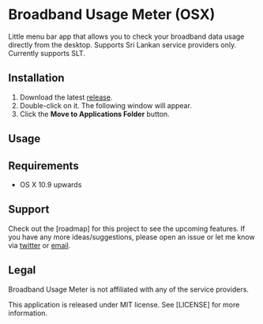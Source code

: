 # Broadband Usage Meter (OSX)

Little menu bar app that allows you to check your broadband data usage directly from the desktop. Supports Sri Lankan service providers only. Currently supports SLT.

## Installation

1. Download the latest [release]().
2. Double-click on it. The following window will appear.
3. Click the **Move to Applications Folder** button.


## Usage

## Requirements

- OS X 10.9 upwards

## Support

Check out the [roadmap] for this project to see the upcoming features. If you have any more ideas/suggestions, please open an issue or let me know via [twitter]() or [email]().

## Legal

Broadband Usage Meter is not affiliated with any of the service providers.

This application is released under MIT license. See [LICENSE] for more information.